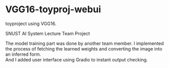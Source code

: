 # VGG16-toyproj-webui
toyproject using VGG16.

SNUST AI System Lecture Team Project   

The model training part was done by another team member.
I implemented the process of fetching the learned weights and converting the image into an inferred form.   
And I added user interface using Gradio to instant output checking.   
